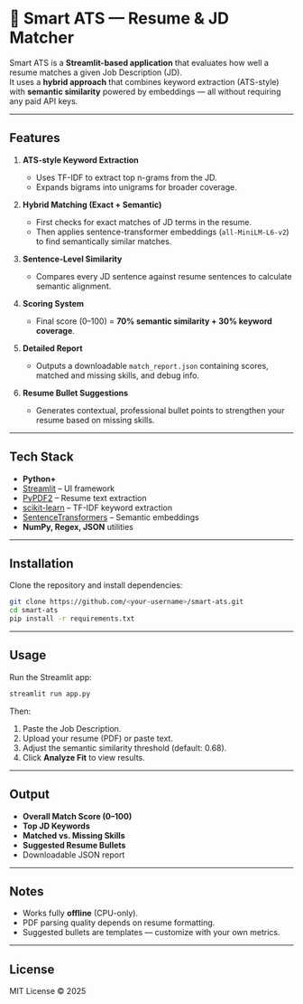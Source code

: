 # 🧠 Smart ATS — Resume & JD Matcher

Smart ATS is a **Streamlit-based application** that evaluates how well a resume matches a given Job Description (JD).  
It uses a **hybrid approach** that combines keyword extraction (ATS-style) with **semantic similarity** powered by embeddings — all without requiring any paid API keys.

---

## Features
1. **ATS-style Keyword Extraction**  
   - Uses TF-IDF to extract top n-grams from the JD.  
   - Expands bigrams into unigrams for broader coverage.

2. **Hybrid Matching (Exact + Semantic)**  
   - First checks for exact matches of JD terms in the resume.  
   - Then applies sentence-transformer embeddings (`all-MiniLM-L6-v2`) to find semantically similar matches.  

3. **Sentence-Level Similarity**  
   - Compares every JD sentence against resume sentences to calculate semantic alignment.

4. **Scoring System**  
   - Final score (0–100) = **70% semantic similarity + 30% keyword coverage**.  

5. **Detailed Report**  
   - Outputs a downloadable `match_report.json` containing scores, matched and missing skills, and debug info.  

6. **Resume Bullet Suggestions**  
   - Generates contextual, professional bullet points to strengthen your resume based on missing skills.

---

## Tech Stack
- **Python+**
- [Streamlit](https://streamlit.io/) – UI framework  
- [PyPDF2](https://pypi.org/project/PyPDF2/) – Resume text extraction  
- [scikit-learn](https://scikit-learn.org/stable/) – TF-IDF keyword extraction  
- [SentenceTransformers](https://www.sbert.net/) – Semantic embeddings  
- **NumPy, Regex, JSON** utilities  

---

## Installation
Clone the repository and install dependencies:

```bash
git clone https://github.com/<your-username>/smart-ats.git
cd smart-ats
pip install -r requirements.txt
```

---

##  Usage
Run the Streamlit app:

```bash
streamlit run app.py
```

Then:
1. Paste the Job Description.  
2. Upload your resume (PDF) or paste text.  
3. Adjust the semantic similarity threshold (default: 0.68).  
4. Click **Analyze Fit** to view results.  

---

## Output
- **Overall Match Score (0–100)**  
- **Top JD Keywords**  
- **Matched vs. Missing Skills**  
- **Suggested Resume Bullets**  
- Downloadable JSON report  

---

## Notes
- Works fully **offline** (CPU-only).  
- PDF parsing quality depends on resume formatting.  
- Suggested bullets are templates — customize with your own metrics.  

---

## License
MIT License © 2025
